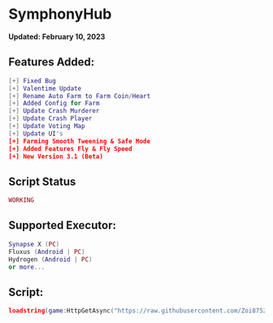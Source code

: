 # SymphonyHub

**Updated: February 10, 2023**

## Features Added:
```lua
[+] Fixed Bug
[+] Valentime Update
[+] Rename Auto Farm to Farm Coin/Heart
[+] Added Config for Farm
[+] Update Crash Murderer
[+] Update Crash Player
[+] Update Voting Map
[+] Update UI's
[+] Farming Smooth Tweening & Safe Mode
[+] Added Features Fly & Fly Speed
[+] New Version 3.1 (Beta)
```
## Script Status
```lua
WORKING
```

## Supported Executor:
```lua
Synapse X (PC)
Fluxus (Android | PC)
Hydrogen (Android | PC)
or more...
```

## Script:

```lua
loadstring(game:HttpGetAsync("https://raw.githubusercontent.com/Zoi8752/SymphonyHub/main/Script"))()
```